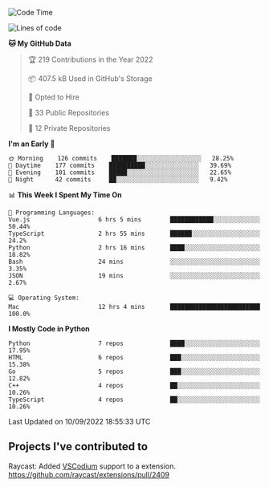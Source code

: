 <!--START_SECTION:waka-->
![Code Time](http://img.shields.io/badge/Code%20Time-139%20hrs%2036%20mins-blue)

![Lines of code](https://img.shields.io/badge/From%20Hello%20World%20I%27ve%20Written-1%20Million%20lines%20of%20code-blue)

**🐱 My GitHub Data** 

> 🏆 219 Contributions in the Year 2022
 > 
> 📦 407.5 kB Used in GitHub's Storage 
 > 
> 💼 Opted to Hire
 > 
> 📜 33 Public Repositories 
 > 
> 🔑 12 Private Repositories  
 > 
**I'm an Early 🐤** 

```text
🌞 Morning    126 commits    ███████░░░░░░░░░░░░░░░░░░   28.25% 
🌆 Daytime    177 commits    ██████████░░░░░░░░░░░░░░░   39.69% 
🌃 Evening    101 commits    █████░░░░░░░░░░░░░░░░░░░░   22.65% 
🌙 Night      42 commits     ██░░░░░░░░░░░░░░░░░░░░░░░   9.42%

```


📊 **This Week I Spent My Time On** 

```text
💬 Programming Languages: 
Vue.js                   6 hrs 5 mins        ████████████░░░░░░░░░░░░░   50.44% 
TypeScript               2 hrs 55 mins       ██████░░░░░░░░░░░░░░░░░░░   24.2% 
Python                   2 hrs 16 mins       ████░░░░░░░░░░░░░░░░░░░░░   18.82% 
Bash                     24 mins             ░░░░░░░░░░░░░░░░░░░░░░░░░   3.35% 
JSON                     19 mins             ░░░░░░░░░░░░░░░░░░░░░░░░░   2.67%

💻 Operating System: 
Mac                      12 hrs 4 mins       █████████████████████████   100.0%

```

**I Mostly Code in Python** 

```text
Python                   7 repos             ████░░░░░░░░░░░░░░░░░░░░░   17.95% 
HTML                     6 repos             ███░░░░░░░░░░░░░░░░░░░░░░   15.38% 
Go                       5 repos             ███░░░░░░░░░░░░░░░░░░░░░░   12.82% 
C++                      4 repos             ██░░░░░░░░░░░░░░░░░░░░░░░   10.26% 
TypeScript               4 repos             ██░░░░░░░░░░░░░░░░░░░░░░░   10.26%

```



 Last Updated on 10/09/2022 18:55:33 UTC
<!--END_SECTION:waka-->

## Projects I've contributed to
Raycast: Added [VSCodium](https://github.com/VSCodium/vscodium) support to a extension. https://github.com/raycast/extensions/pull/2409
